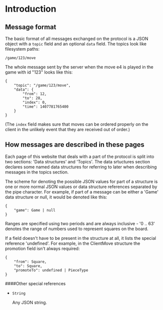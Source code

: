 Introduction
========

Message format
--------------

The basic format of all messages exchanged on the protocol is a JSON object
with a `topic` field and an optional `data` field.  The topics look like
filesystem paths:

`/game/123/move`

The whole message sent by the server when the move e4 is played in the game
with id "123" looks like this:

	{  
		"topic": "/game/123/move",
		"data": {  
			"from": 12,
			"to": 28,
			"index": 0,
			"time": 1407781765400
		}
	}

(The `index` field makes sure that moves can be ordered properly on the
client in the unlikely event that they are received out of order.)

How messages are described in these pages
---------

Each page of this website that deals with a part of the protocol is split
into two sections: 'Data structures' and 'Topics'.  The data srtuctures
section declares some named data structures for referring to later when
describing messages in the topics section.

The scheme for denoting the possible JSON values for part of a structure
is one or more normal JSON values or data structure references separated
by the pipe character.  For example, if part of a message can be either a
'Game' data structure or null, it would be denoted like this:

	{
		"game": Game | null
	}

Ranges are specified using two periods and are always inclusive - '0 .. 63'
denotes the range of numbers used to represent squares on the board.

If a field doesn't have to be present in the structure at all, it lists the
special reference 'undefined'.  For example, in the ClientMove structure the
promotion field isn't always required:

	{
		"from": Square,
		"to": Square,
		"promoteTo": undefined | PieceType
	}

####Other special references

- `String`

	Any JSON string.